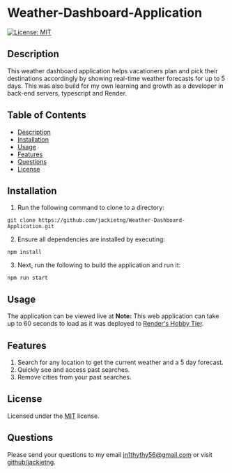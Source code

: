 # Weather-Dashboard-Application

[![License: MIT](https://img.shields.io/badge/License-MIT-yellow.svg)](https://opensource.org/licenses/MIT)

## Description
This weather dashboard application helps vacationers plan and pick their destinations accordingly by showing real-time weather forecasts for up to 5 days. This was also build for my own learning and growth as a developer in back-end servers, typescript and Render. 

## Table of Contents
  * [Description](#description)
  * [Installation](#installation)
  * [Usage](#usage)
  * [Features](#features)
  * [Questions](#questions)
  * [License](#license)

## Installation
1. Run the following command to clone to a directory: 
```
git clone https://github.com/jackietng/Weather-Dashboard-Application.git
```
2. Ensure all dependencies are installed by executing:
```
npm install
```
3. Next, run the following to build the application and run it:
```
npm run start
```

## Usage
The application can be viewed live at 
**Note:** This web application can take up to 60 seconds to load as it was deployed to [Render's Hobby Tier]([https:](https://render.com/pricing)).

## Features
1. Search for any location to get the current weather and a 5 day forecast.
2. Quickly see and access past searches.
3. Remove cities from your past searches.

## License
Licensed under the [MIT](LICENSE.txt) license.

## Questions
Please send your questions to my email [jn1thythy56@gmail.com](mailto:jn1thythy56@gmail.com?subject=[GitHub]%20Dev%20Connect) or visit [github/jackietng](https://github.com/jackietng).